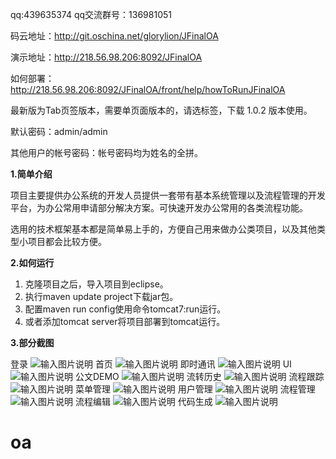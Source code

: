 qq:439635374
qq交流群号：136981051

码云地址：http://git.oschina.net/glorylion/JFinalOA

演示地址：http://218.56.98.206:8092/JFinalOA

如何部署：http://218.56.98.206:8092/JFinalOA/front/help/howToRunJFinalOA

最新版为Tab页签版本，需要单页面版本的，请选标签，下载 1.0.2 版本使用。

默认密码：admin/admin

其他用户的帐号密码：帐号密码均为姓名的全拼。


**1.简单介绍** 

项目主要提供办公系统的开发人员提供一套带有基本系统管理以及流程管理的开发平台，为办公常用申请部分解决方案。可快速开发办公常用的各类流程功能。

选用的技术框架基本都是简单易上手的，方便自己用来做办公类项目，以及其他类型小项目都会比较方便。

**2.如何运行** 
1. 克隆项目之后，导入项目到eclipse。
2. 执行maven update project下载jar包。
3. 配置maven run config使用命令tomcat7:run运行。
4. 或者添加tomcat server将项目部署到tomcat运行。

 **3.部分截图**

登录
![输入图片说明](https://static.oschina.net/uploads/space/2018/0429/022852_aPue_2412577.png "在这里输入图片标题")
首页
![输入图片说明](https://static.oschina.net/uploads/space/2018/0429/022945_Sw9P_2412577.png "在这里输入图片标题")
即时通讯
![输入图片说明](https://static.oschina.net/uploads/space/2018/0429/023054_NkcF_2412577.png "在这里输入图片标题")
UI
![输入图片说明](https://static.oschina.net/uploads/space/2018/0429/023118_jV9g_2412577.png "在这里输入图片标题")
公文DEMO
![输入图片说明](https://static.oschina.net/uploads/space/2018/0429/023152_N71P_2412577.png "在这里输入图片标题")
流转历史
![输入图片说明](https://static.oschina.net/uploads/space/2018/0429/023216_BZm4_2412577.png "在这里输入图片标题")
流程跟踪
![输入图片说明](https://static.oschina.net/uploads/space/2018/0429/023306_HDBM_2412577.png "在这里输入图片标题")
菜单管理
![输入图片说明](https://static.oschina.net/uploads/space/2018/0429/023342_CvFs_2412577.png "在这里输入图片标题")
用户管理
![输入图片说明](https://static.oschina.net/uploads/space/2018/0429/023405_XZ8U_2412577.png "在这里输入图片标题")
流程管理
![输入图片说明](https://static.oschina.net/uploads/space/2018/0429/023428_fw9m_2412577.png "在这里输入图片标题")
流程编辑
![输入图片说明](https://static.oschina.net/uploads/space/2018/0429/023453_F2Ft_2412577.png "在这里输入图片标题")
代码生成
![输入图片说明](https://static.oschina.net/uploads/space/2018/0429/023512_u7sQ_2412577.png "在这里输入图片标题")

# oa
